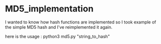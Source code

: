 # MD5_implementation
I wanted to know how hash functions are implemented so I took example of the simple MD5 hash and I've reimplemented it again.

here is the usage :
python3 md5.py "string_to_hash"